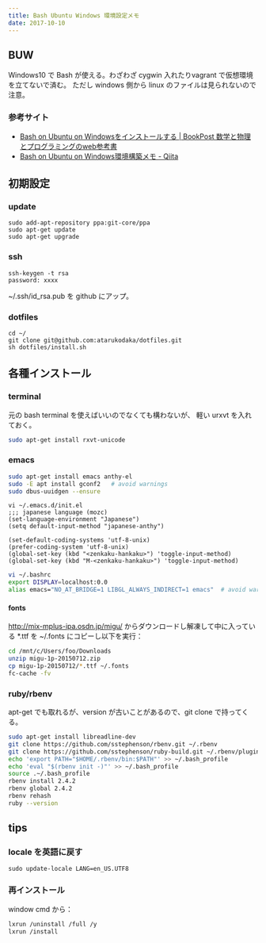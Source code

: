 ```yaml
---
title: Bash Ubuntu Windows 環境設定メモ
date: 2017-10-10
---
```


## BUW
Windows10 で Bash が使える。わざわざ cygwin 入れたりvagrant で仮想環境を立てないで済む。
ただし windows 側から linux のファイルは見られないので注意。

### 参考サイト

- [Bash on Ubuntu on Windowsをインストールする \| BookPost 数学と物理とプログラミングのweb参考書](http://bookpost.jp/books/code/posts/install-bash-on-ubuntu-on-windows/)
- [Bash on Ubuntu on Windows環境構築メモ \- Qiita](https://qiita.com/pepo/items/52a19ce5994ebaff9add)


## 初期設定
### update
```
sudo add-apt-repository ppa:git-core/ppa
sudo apt-get update
sudo apt-get upgrade
```

### ssh
```
ssh-keygen -t rsa
password: xxxx
```

~/.ssh/id_rsa.pub を github にアップ。

### dotfiles
```
cd ~/
git clone git@github.com:atarukodaka/dotfiles.git
sh dotfiles/install.sh
```

## 各種インストール
### terminal

元の bash terminal を使えばいいのでなくても構わないが、
軽い urxvt を入れておく。

```sh
sudo apt-get install rxvt-unicode
```

### emacs

```sh
sudo apt-get install emacs anthy-el
sudo -E apt install gconf2   # avoid warnings
sudo dbus-uuidgen --ensure
```

```elisp
vi ~/.emacs.d/init.el
;;; japanese language (mozc)
(set-language-environment "Japanese")
(setq default-input-method "japanese-anthy")

(set-default-coding-systems 'utf-8-unix)
(prefer-coding-system 'utf-8-unix)
(global-set-key (kbd "<zenkaku-hankaku>") 'toggle-input-method)
(global-set-key (kbd "M-<zenkaku-hankaku>") 'toggle-input-method)
```

```sh
vi ~/.bashrc
export DISPLAY=localhost:0.0
alias emacs="NO_AT_BRIDGE=1 LIBGL_ALWAYS_INDIRECT=1 emacs"  # avoid warnings

```

#### fonts
http://mix-mplus-ipa.osdn.jp/migu/ からダウンロードし解凍して中に入っている *.ttf を
~/.fonts にコピーし以下を実行：

```sh
cd /mnt/c/Users/foo/Downloads
unzip migu-1p-20150712.zip 
cp migu-1p-20150712/*.ttf ~/.fonts
fc-cache -fv
```

### ruby/rbenv

apt-get でも取れるが、version が古いことがあるので、git clone で持ってくる。

```sh
sudo apt-get install libreadline-dev
git clone https://github.com/sstephenson/rbenv.git ~/.rbenv
git clone https://github.com/sstephenson/ruby-build.git ~/.rbenv/plugins/ruby-build
echo 'export PATH="$HOME/.rbenv/bin:$PATH"' >> ~/.bash_profile
echo 'eval "$(rbenv init -)"' >> ~/.bash_profile
source .~/.bash_profile
rbenv install 2.4.2
rbenv global 2.4.2
rbenv rehash
ruby --version
```


## tips

### locale を英語に戻す

```
sudo update-locale LANG=en_US.UTF8
```

### 再インストール
window cmd から：

```sh
lxrun /uninstall /full /y
lxrun /install
```
